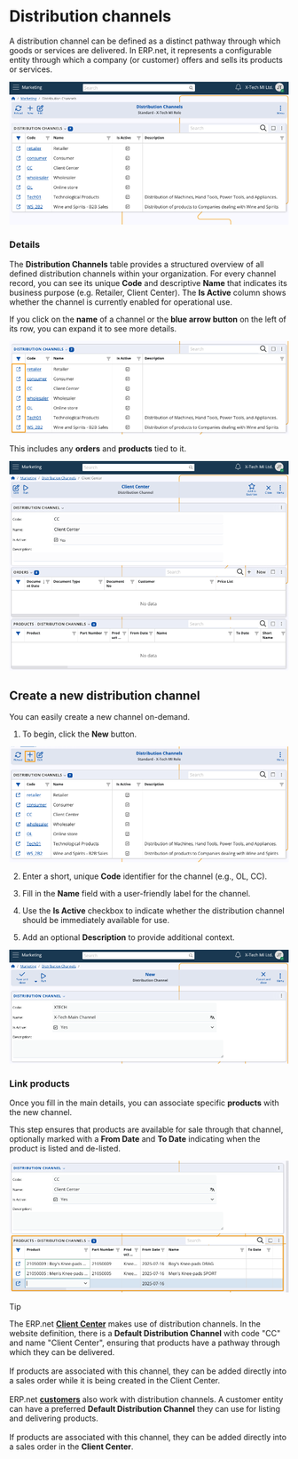 # Distribution channels

A distribution channel can be defined as a distinct pathway through which goods or services are delivered. In ERP.net, it represents a configurable entity through which a company (or customer) offers and sells its products or services. 

![pictures](pictures/distribution_channels.png)

### Details

The **Distribution Channels** table provides a structured overview of all defined distribution channels within your organization. For every channel record, you can see its unique **Code** and descriptive **Name** that indicates its business purpose (e.g. Retailer, Client Center). The **Is Active** column shows whether the channel is currently enabled for operational use. 

If you click on the **name** of a channel or the **blue arrow button** on the left of its row, you can expand it to see more details.

![pictures](pictures/expand_details.png)

This includes any **orders** and **products** tied to it.

![pictures](pictures/channel_details.png)

## Create a new distribution channel

You can easily create a new channel on-demand. 

1. To begin, click the **New** button.

  ![pictures](pictures/new_channel_add.png)

2. Enter a short, unique **Code** identifier for the channel (e.g., OL, CC). 

3. Fill in the **Name** field with a user-friendly label for the channel.

4. Use the **Is Active** checkbox to indicate whether the distribution channel should be immediately available for use.

5. Add an optional **Description** to provide additional context.

  ![pictures](pictures/new_channel_create.png)

### Link products

Once you fill in the main details, you can associate specific **products** with the new channel. 

This step ensures that products are available for sale through that channel, optionally marked with a **From Date** and **To Date** indicating when the product is listed and de-listed.

![pictures](pictures/channel_products_add.png)

> [!Tip]
>
> The ERP.net **[Client Center](/modules/crm/clientcenter/index.md)** makes use of distribution channels. In the website definition, there is a **Default Distribution Channel** with code "CC" and name "Client Center", ensuring that products have a pathway through which they can be delivered. <br> <br>
> If products are associated with this channel, they can be added directly into a sales order while it is being created in the Client Center. <br> <br>
> ERP.net **[customers](/modules/crm/sales/customers/index.md)** also work with distribution channels. A customer entity can have a preferred **Default Distribution Channel** they can use for listing and delivering products. <br> <br>
> If products are associated with this channel, they can be added directly into a sales order in the **Client Center**. 


  
